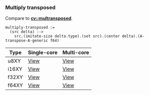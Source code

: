 ### Multiply transposed
Compare to **[cv::multransposed](http://docs.opencv.org/modules/core/doc/operations_on_arrays.html#multransposed)**.

    multiply-transposed :=
      (src delta) :->
        src.(imitate-size delta.type).(set src).(center delta).(A-transpose-A-generic f64)

| Type  | Single-core | Multi-core |
|-------|-------------|------------|
| u8XY  | [View](https://raw.githubusercontent.com/biometrics/likely/gh-pages/ir/benchmarks/multiply_transposed_f32XY__u8XY_f32X_.ll)  | [View](https://raw.githubusercontent.com/biometrics/likely/gh-pages/ir/benchmarks/multiply_transposed_f32XY__u8XY_f32X__m.ll)  |
| i16XY | [View](https://raw.githubusercontent.com/biometrics/likely/gh-pages/ir/benchmarks/multiply_transposed_f32XY__i16XY_f32X_.ll) | [View](https://raw.githubusercontent.com/biometrics/likely/gh-pages/ir/benchmarks/multiply_transposed_f32XY__i16XY_f32X__m.ll) |
| f32XY | [View](https://raw.githubusercontent.com/biometrics/likely/gh-pages/ir/benchmarks/multiply_transposed_f32XY__f32XY_f32X_.ll) | [View](https://raw.githubusercontent.com/biometrics/likely/gh-pages/ir/benchmarks/multiply_transposed_f32XY__f32XY_f32X__m.ll) |
| f64XY | [View](https://raw.githubusercontent.com/biometrics/likely/gh-pages/ir/benchmarks/multiply_transposed_f64XY__f64XY_f64X_.ll) | [View](https://raw.githubusercontent.com/biometrics/likely/gh-pages/ir/benchmarks/multiply_transposed_f64XY__f64XY_f64X__m.ll) |
